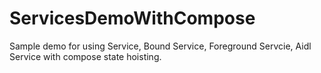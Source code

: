 # ServicesDemoWithCompose

Sample demo for using Service, Bound Service, Foreground Servcie, Aidl Service with compose state hoisting.
